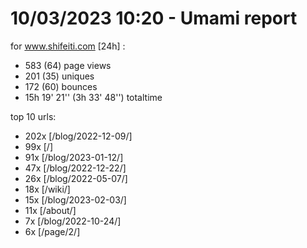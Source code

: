 # 10/03/2023 10:20 - Umami report
for www.shifeiti.com [24h] :

 - 583 (64) page views
 - 201 (35) uniques
 - 172 (60) bounces
 - 15h 19' 21'' (3h 33' 48'') totaltime


top 10 urls:
 - 202x [/blog/2022-12-09/]
 - 99x [/]
 - 91x [/blog/2023-01-12/]
 - 47x [/blog/2022-12-22/]
 - 26x [/blog/2022-05-07/]
 - 18x [/wiki/]
 - 15x [/blog/2023-02-03/]
 - 11x [/about/]
 - 7x [/blog/2022-10-24/]
 - 6x [/page/2/]


